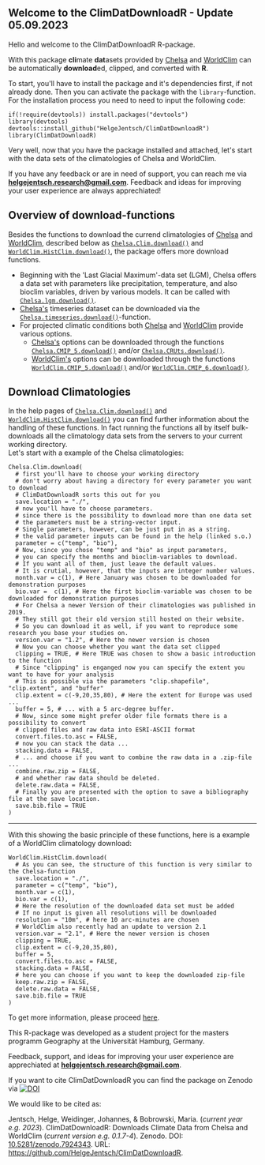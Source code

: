## Welcome to the ClimDatDownloadR - Update 05.09.2023

Hello and welcome to the ClimDatDownloadR R-package. 

With this package **cli**mate **dat**asets provided by [Chelsa](http://chelsa-climate.org/) and [WorldClim](https://www.worldclim.org/) can be automatically **download**ed, clipped, and converted with **R**. 

To start, you'll have to install the package and it's dependencies first, if not already done. Then you can activate the package with the `library`-function.  
For the installation process you need to need to input the following code: 
```(r)
if(!require(devtools)) install.packages("devtools")
library(devtools)
devtools::install_github("HelgeJentsch/ClimDatDownloadR")
library(ClimDatDownloadR)
```
Very well, now that you have the package installed and attached, let's start with the data sets of the climatologies of Chelsa and WorldClim.  

If you have any feedback or are in need of support, you can reach me via **helgejentsch.research@gmail.com**. 
Feedback and ideas for improving your user experience are always apprechiated!

## Overview of download-functions

Besides the functions to download the currend climatologies of [Chelsa](http://chelsa-climate.org/) and [WorldClim](https://www.worldclim.org/), described below as [`Chelsa.Clim.download()`](../man/Chelsa.Clim.download.Rd) and [`WorldClim.HistClim.download()`](../man/WorldClim.HistClim.download.Rd), the package offers more download functions.  
- Beginning with the 'Last Glacial Maximum'-data set (LGM), Chelsa offers a data set with parameters like precipitation, temperature, and also bioclim variables, driven by various models. It can be called with [`Chelsa.lgm.download()`](../man/Chelsa.lgm.download.Rd).  
- [Chelsa's](http://chelsa-climate.org/) timeseries dataset can be downloaded via the [`Chelsa.timeseries.download()`](../man/Chelsa.timeseries.download.Rd)-function.  
- For projected climatic conditions both [Chelsa](http://chelsa-climate.org/) and [WorldClim](https://www.worldclim.org/) provide various options. 
  - [Chelsa's](http://chelsa-climate.org/) options can be downloaded through the functions [`Chelsa.CMIP_5.download()`](../man/Chelsa.CMIP_5.download.Rd) and/or [`Chelsa.CRUts.download()`](../man/Chelsa.CRUts.download.Rd). 
  - [WorldClim's](https://www.worldclim.org/) options can be downloaded through the functions [`WorldClim.CMIP_5.download()`](../man/WorldClim.CMIP_5.download.Rd) and/or [`WorldClim.CMIP_6.download()`](../man/WorldClim.CMIP_6.download.Rd).  

## Download Climatologies

In the help pages of [`Chelsa.Clim.download()`](../man/Chelsa.Clim.download.Rd) and [`WorldClim.HistClim.download()`](../man/WorldClim.HistClim.download.Rd) you can find further information about the handling of these functions. In fact running the functions all by itself bulk-downloads all the climatology data sets from the servers to your current working directory.  
Let's start with a example of the Chelsa climatologies:  
```(r)
Chelsa.Clim.download(
  # first you'll have to choose your working directory
  # don't worry about having a directory for every parameter you want to download
  # ClimDatDownloadR sorts this out for you
  save.location = "./", 
  # now you'll have to choose parameters. 
  # since there is the possibility to download more than one data set
  # the parameters must be a string-vector input. 
  # Single parameters, however, can be just put in as a string. 
  # the valid parameter inputs can be found in the help (linked s.o.)
  parameter = c("temp", "bio"),
  # Now, since you chose "temp" and "bio" as input parameters, 
  # you can specify the months and bioclim-variables to download. 
  # If you want all of them, just leave the default values.
  # It is crutial, however, that the inputs are integer number values.
  month.var = c(1), # Here January was chosen to be downloaded for demonstration purposes
  bio.var =  c(1), # Here the first bioclim-variable was chosen to be downloaded for demonstration purposes
  # For Chelsa a newer Version of their climatologies was published in 2019.
  # They still got their old version still hosted on their website. 
  # So you can download it as well, if you want to reproduce some research you base your studies on. 
  version.var = "1.2", # Here the newer version is chosen
  # Now you can choose whether you want the data set clipped
  clipping = TRUE, # Here TRUE was chosen to show a basic introduction to the function
  # Since "clipping" is enganged now you can specify the extent you want to have for your analysis
  # This is possible via the parameters "clip.shapefile", "clip.extent", and "buffer"
  clip.extent = c(-9,20,35,80), # Here the extent for Europe was used ... 
  buffer = 5, # ... with a 5 arc-degree buffer.
  # Now, since some might prefer older file formats there is a possibility to convert 
  # clipped files and raw data into ESRI-ASCII format
  convert.files.to.asc = FALSE, 
  # now you can stack the data ...
  stacking.data = FALSE, 
  # ... and choose if you want to combine the raw data in a .zip-file ...
  combine.raw.zip = FALSE,
  # and whether raw data should be deleted.
  delete.raw.data = FALSE,
  # Finally you are presented with the option to save a bibliography file at the save location. 
  save.bib.file = TRUE
)
```
___
With this showing the basic principle of these functions, here is a example of a WorldClim climatology download:  
```(r)
WorldClim.HistClim.download(
  # As you can see, the structure of this function is very similar to the Chelsa-function
  save.location = "./",
  parameter = c("temp", "bio"),
  month.var = c(1),
  bio.var = c(1),
  # Here the resolution of the downloaded data set must be added
  # If no input is given all resolutions will be downloaded
  resolution = "10m", # here 10 arc-minutes are chosen
  # WorldClim also recently had an update to version 2.1
  version.var = "2.1", # Here the newer version is chosen
  clipping = TRUE,
  clip.extent = c(-9,20,35,80),
  buffer = 5,
  convert.files.to.asc = FALSE,
  stacking.data = FALSE,
  # here you can choose if you want to keep the downloaded zip-file
  keep.raw.zip = FALSE,
  delete.raw.data = FALSE,
  save.bib.file = TRUE
)
```

To get more information, please proceed [here](./articles/ClimDatDownloadR.html). 

This R-package was developed as a student project for the masters programm Geography at the Universität Hamburg, Germany. 

Feedback, support, and ideas for improving your user experience are apprechiated at **helgejentsch.research@gmail.com**. 

If you want to cite ClimDatDownloadR you can find the package on Zenodo via [![DOI](https://zenodo.org/badge/DOI/10.5281/zenodo.7924343.svg)](https://doi.org/10.5281/zenodo.7924343)

We would like to be cited as:

Jentsch, Helge, Weidinger, Johannes, & Bobrowski, Maria. (_current year e.g. 2023_). ClimDatDownloadR: Downloads Climate Data from Chelsa and WorldClim (_current version e.g. 0.1.7-4_). Zenodo. DOI: [10.5281/zenodo.7924343](http://doi.org/10.5281/zenodo.7924343). URL: https://github.com/HelgeJentsch/ClimDatDownloadR. 
